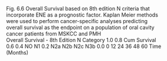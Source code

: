 <figure> <figcaption>Fig. 6.6 Overall Survival based on 8th edition N criteria that incorporate ENE as a prognostic factor. Kaplan Meier methods were used to perform cancer-specific analyses predicting overall survival as the endpoint on a population of oral cavity cancer patients from MSKCC and PMH</figcaption> Overall Survival - 8th Edition N Category 1.0 0.8 Cum Survival 0.6 0.4 NO N1 0.2 N2a N2b N2c N3b 0.0 0 12 24 36 48 60 Time (Months)</figure>